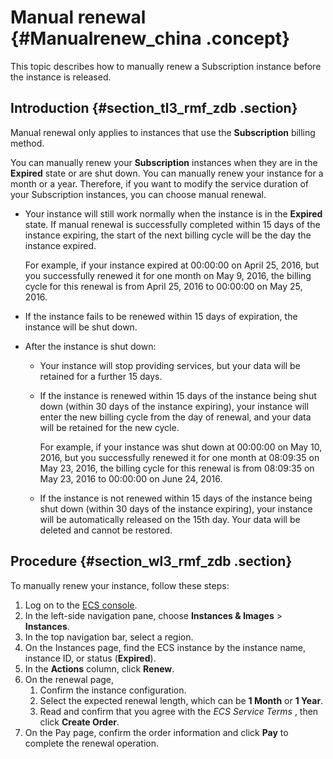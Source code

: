 # Manual renewal {#Manualrenew_china .concept}

This topic describes how to manually renew a Subscription instance before the instance is released.

## Introduction {#section_tl3_rmf_zdb .section}

Manual renewal only applies to instances that use the **Subscription** billing method.

You can manually renew your **Subscription** instances when they are in the **Expired** state or are shut down. You can manually renew your instance for a month or a year. Therefore, if you want to modify the service duration of your Subscription instances, you can choose manual renewal.

-   Your instance will still work normally when the instance is in the **Expired** state. If manual renewal is successfully completed within 15 days of the instance expiring, the start of the next billing cycle will be the day the instance expired.

    For example, if your instance expired at 00:00:00 on April 25, 2016, but you successfully renewed it for one month on May 9, 2016, the billing cycle for this renewal is from April 25, 2016 to 00:00:00 on May 25, 2016.

-   If the instance fails to be renewed within 15 days of expiration, the instance will be shut down.

-   After the instance is shut down:

    -   Your instance will stop providing services, but your data will be retained for a further 15 days.
    -   If the instance is renewed within 15 days of the instance being shut down \(within 30 days of the instance expiring\), your instance will enter the new billing cycle from the day of renewal, and your data will be retained for the new cycle.

        For example, if your instance was shut down at 00:00:00 on May 10, 2016, but you successfully renewed it for one month at 08:09:35 on May 23, 2016, the billing cycle for this renewal is from 08:09:35 on May 23, 2016 to 00:00:00 on June 24, 2016.

    -   If the instance is not renewed within 15 days of the instance being shut down \(within 30 days of the instance expiring\), your instance will be automatically released on the 15th day. Your data will be deleted and cannot be restored.

## Procedure {#section_wl3_rmf_zdb .section}

To manually renew your instance, follow these steps:

1.  Log on to the [ECS console](https://partners-intl.console.aliyun.com/#/ecs).
2.  In the left-side navigation pane, choose **Instances & Images** \> **Instances**.
3.  In the top navigation bar, select a region.
4.  On the Instances page, find the ECS instance by the instance name, instance ID, or status \(**Expired**\).
5.  In the **Actions** column, click **Renew**.
6.  On the renewal page,
    1.  Confirm the instance configuration.
    2.  Select the expected renewal length, which can be **1 Month** or **1 Year**.
    3.  Read and confirm that you agree with the *ECS Service Terms* , then click **Create Order**.
7.  On the Pay page, confirm the order information and click **Pay** to complete the renewal operation.

